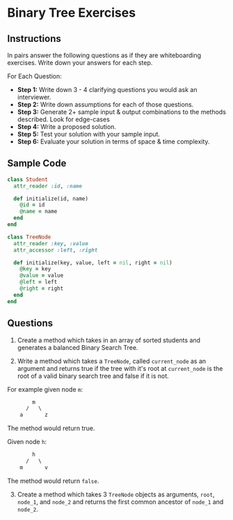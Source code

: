 # Binary Tree Exercises

## Instructions

In pairs answer the following questions as if they are whiteboarding exercises.  Write down your answers for each step.

For Each Question:

- **Step 1:**  Write down 3 - 4 clarifying questions you would ask an interviewer.
- **Step 2:**  Write down assumptions for each of those questions.
- **Step 3:**  Generate 2+ sample input & output combinations to the methods described.  Look for edge-cases
- **Step 4:**  Write a proposed solution.
- **Step 5:**  Test your solution with your sample input.
- **Step 6:**  Evaluate your solution in terms of space & time complexity.

## Sample Code

```ruby
class Student
  attr_reader :id, :name

  def initialize(id, name)
    @id = id
    @name = name
  end
end

class TreeNode
  attr_reader :key, :value
  attr_accessor :left, :right

  def initialize(key, value, left = nil, right = nil)
    @key = key
    @value = value
    @left = left
    @right = right
  end
end
```

## Questions

1. Create a method which takes in an array of sorted students and generates a balanced Binary Search Tree.

2. Write a method which takes a `TreeNode`, called `current_node` as an argument and returns true if the tree with it's root at `current_node` is the root of a valid binary search tree and false if it is not.

For example given node `m`:

```txt
        m
      /   \
    a       z
```

The method would return true.

Given node `h`:

```txt
        h
      /   \
    m       v
```

The method would return `false`.

3. Create a method which takes 3 `TreeNode` objects as arguments, `root`, `node_1`, and `node_2` and returns the first common ancestor of `node_1` and `node_2`.
